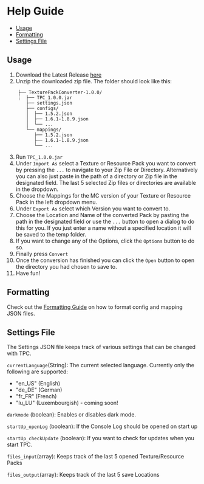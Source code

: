 # Help Guide

- [Usage](#usage)
- [Formatting](#formatting)
- [Settings File](#settings-file)

## Usage

1. Download the Latest Release [here](https://github.com/BTW-Community/TexturePackConverter/releases/latest)
2. Unzip the downloaded zip file. The folder should look like this:
```
    ├── TexturePackConverter-1.0.0/
    ┊  ├── TPC_1.0.0.jar
       ├── settings.json
       ├── configs/
       │  ├── 1.5.2.json
       │  ├── 1.6.1-1.8.9.json
       │  └── ...
       └── mappings/
          ├── 1.5.2.json
          ├── 1.6.1-1.8.9.json
          └── ...
```
3. Run `TPC_1.0.0.jar`
4. Under `Import As` select a Texture or Resource Pack you want to convert by pressing the `...` to navigate to your Zip File or Directory. Alternatively you can also just paste in the path of a directory or Zip file in the designated field. The last 5 selected Zip files or directories are available in the dropdown.
5. Choose the Mappings for the MC version of your Texture or Resource Pack in the left dropdown menu.
6. Under `Export As` select which Version you want to convert to.
7. Choose the Location and Name of the converted Pack by pasting the path in the designated field or use the `...` button to open a dialog to do this for you. If you just enter a name without a specified location it will be saved to the temp folder.
8. If you want to change any of the Options, click the `Options` button to do so.
9. Finally press `Convert`
10. Once the conversion has finished you can click the `Open` button to open the directory you had chosen to save to.
11. Have fun!

## Formatting
Check out the [Formatting Guide](FORMATTING.md) on how to format config and mapping JSON files.

## Settings File
The Settings JSON file keeps track of various settings that can be changed with TPC.

`currentLanguage`(String): The current selected language. Currently only the following are supported:
- "en_US" (English)
- "de_DE" (German)
- "fr_FR" (French)
- "lu_LU" (Luxembourgish) - coming soon!

`darkmode` (boolean): Enables or disables dark mode.

`startUp_openLog` (boolean): If the Console Log should be opened on start up

`startUp_checkUpdate` (boolean): If you want to check for updates when you start TPC.

`files_input`(array): Keeps track of the last 5 opened Texture/Resource Packs

`files_output`(array): Keeps track of the last 5 save Locations